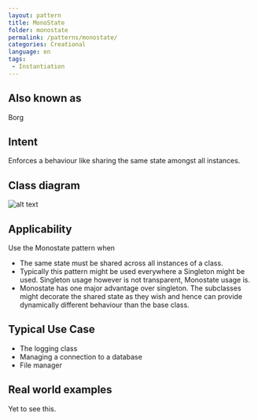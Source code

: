 ```yaml
---
layout: pattern
title: MonoState
folder: monostate
permalink: /patterns/monostate/
categories: Creational
language: en
tags:
 - Instantiation
---
```


## Also known as
Borg

## Intent
Enforces a behaviour like sharing the same state amongst all instances.

## Class diagram
![alt text](/etc/monostate.png "MonoState")

## Applicability
Use the Monostate pattern when

* The same state must be shared across all instances of a class.
* Typically this pattern might be used everywhere a Singleton might be used. Singleton usage however is not transparent, Monostate usage is.
* Monostate has one major advantage over singleton. The subclasses might decorate the shared state as they wish and hence can provide dynamically different behaviour than the base class.

## Typical Use Case

* The logging class
* Managing a connection to a database
* File manager

## Real world examples

Yet to see this.
